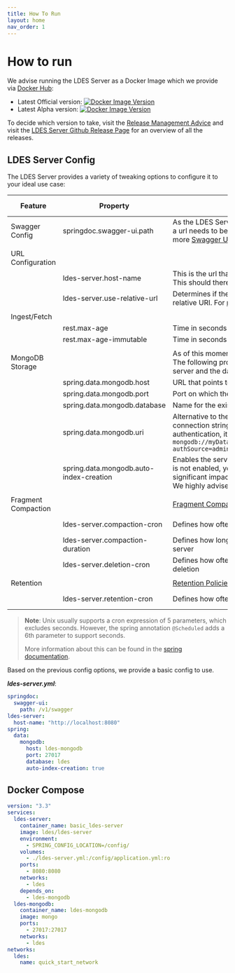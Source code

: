 ```yaml
---
title: How To Run
layout: home
nav_order: 1
---
```


# How to run

We advise running the LDES Server as a Docker Image which we provide
via [Docker Hub](https://hub.docker.com/r/ldes/ldes-server/):

* Latest Official
  version: [![Docker Image Version](https://img.shields.io/docker/v/ldes/ldes-server/latest)](https://hub.docker.com/r/ldes/ldes-server/tags)
* Latest Alpha
  version: [![Docker Image Version](https://img.shields.io/docker/v/ldes/ldes-server)](https://hub.docker.com/r/ldes/ldes-server/tags)

To decide which version to take, visit
the [Release Management Advice](https://informatievlaanderen.github.io/VSDS-Tech-Docs/release/Release_Management#which-version-should-i-use)
and visit the [LDES Server Github Release Page](https://github.com/Informatievlaanderen/VSDS-LDESServer4J/releases/) for
an overview of all the releases.

## LDES Server Config

The LDES Server provides a variety of tweaking options to configure it to your ideal use case:

| Feature             | Property                                | Description                                                                                                                                                                                                                                                                                                      | required | Default Value |
|---------------------|-----------------------------------------|------------------------------------------------------------------------------------------------------------------------------------------------------------------------------------------------------------------------------------------------------------------------------------------------------------------|----------|---------------|
| Swagger Config      | springdoc.swagger-ui.path               | As the LDES Server provides an Swagger API to easily configure your Streams, a url needs to be configured that points to the swagger documentation. For more [Swagger UI](https://springdoc.org/#swagger-ui-properties)/[Open-API](https://springdoc.org/#properties) configuration, visit the respective links. | No       |               |
|                     |                                         |                                                                                                                                                                                                                                                                                                                  |          |               |
| URL Configuration   |                                         |                                                                                                                                                                                                                                                                                                                  |          |               |
|                     | ldes-server.host-name                   | This is the url that will be used throughout the fragment names. <br>This should therefor point to a publicly available url.                                                                                                                                                                                     | Yes      |               |
|                     | ldes-server.use-relative-url            | Determines if the resources hosted on the server are constructed with a relative URI. For [more](./features/relative-urls)                                                                                                                                                                                       | No       | false         |
|                     |                                         |                                                                                                                                                                                                                                                                                                                  |          |               |
| Ingest/Fetch        |                                         |                                                                                                                                                                                                                                                                                                                  |          |               |
|                     | rest.max-age                            | Time in seconds that a mutable fragment can be considered up-to-date                                                                                                                                                                                                                                             | No       | 60            |
|                     | rest.max-age-immutable                  | Time in seconds that an immutable fragment should not be refreshed                                                                                                                                                                                                                                               | No       | 604800        |
|                     |                                         |                                                                                                                                                                                                                                                                                                                  |          |               |
| MongoDB Storage     |                                         | As of this moment the LDES Server only supports a MongoDB implementation. <br> The following properties have to be set to provide connectivity between the server and the database                                                                                                                               |          |               |
|                     | spring.data.mongodb.host                | URL that points to the MongoDB server                                                                                                                                                                                                                                                                            |          |               |
|                     | spring.data.mongodb.port                | Port on which the MongoDB server runs                                                                                                                                                                                                                                                                            |          |               |
|                     | spring.data.mongodb.database            | Name for the existing or to be created database on the MongoDB server                                                                                                                                                                                                                                            |          |               |
|                     | spring.data.mongodb.uri                 | Alternative to the previous 3 properties, allows passing the mongodb connection string. Note that when a MongoDB link needs to be configured with authentication, it is typically done with a uri, e.g. `mongodb://myDatabaseUser:D1fficultP%40ssw0rd@mongodb0.example.com:27017/?authSource=admin`              |          |               |
|                     | spring.data.mongodb.auto-index-creation | Enables the server to automatically create indices in mongodb. If this property is not enabled, you have to manage the indices manually. This can have a significant impact on performance. <br> We highly advise you to keep this on for performance reasons                                                    |          |               |
|                     |                                         |                                                                                                                                                                                                                                                                                                                  |          |               |
| Fragment Compaction |                                         | [Fragment Compaction](./features/compaction)                                                                                                                                                                                                                                                                     |          |               |
|                     | ldes-server.compaction-cron             | Defines how often the Compaction Service will check the fragments                                                                                                                                                                                                                                                | No       | 0 0 0 * * *   |
|                     | ldes-server.compaction-duration         | Defines how long long the redundant compacted fragments will remain on the server                                                                                                                                                                                                                                | No       | PD7           |
|                     | ldes-server.deletion-cron               | Defines how often the redundant compacted fragments will be checked for deletion                                                                                                                                                                                                                                 | No       | 0 0 0 * * *   |
|                     |                                         |                                                                                                                                                                                                                                                                                                                  |          |               |
| Retention           |                                         | [Retention Policies](./configuration/retention-policies)                                                                                                                                                                                                                                                         |          |               |
|                     | ldes-server.retention-cron              | Defines how often the Retention Service will check the members                                                                                                                                                                                                                                                   | No       | 0 0 0 * * *   |

> **Note**: Unix usually supports a cron expression of 5 parameters, which excludes seconds. However, the spring
> annotation `@Scheduled` adds a 6th parameter to support seconds.
>
> More information about this can be found in
> the [spring documentation](https://docs.spring.io/spring-framework/docs/current/javadoc-api/org/springframework/scheduling/support/CronExpression.html).

Based on the previous config options, we provide a basic config to use.

***ldes-server.yml***:

````yaml
springdoc:
  swagger-ui:
    path: /v1/swagger
ldes-server:
  host-name: "http://localhost:8080"
spring:
  data:
    mongodb:
      host: ldes-mongodb
      port: 27017
      database: ldes
      auto-index-creation: true
````

## Docker Compose

````yaml
version: "3.3"
services:
  ldes-server:
    container_name: basic_ldes-server
    image: ldes/ldes-server
    environment:
      - SPRING_CONFIG_LOCATION=/config/
    volumes:
      - ./ldes-server.yml:/config/application.yml:ro
    ports:
      - 8080:8080
    networks:
      - ldes
    depends_on:
      - ldes-mongodb
  ldes-mongodb:
    container_name: ldes-mongodb
    image: mongo
    ports:
      - 27017:27017
    networks:
      - ldes
networks:
  ldes:
    name: quick_start_network
````
